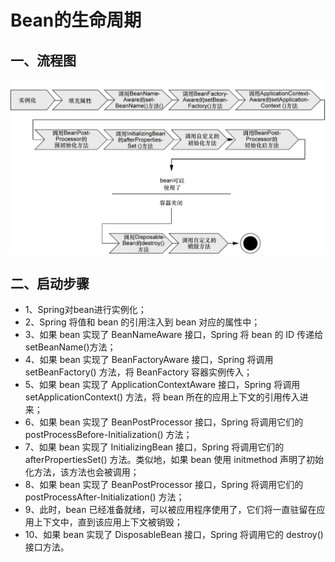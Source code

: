 # Bean的生命周期

## 一、流程图

![image](../_media/image.png)

## 二、启动步骤

+ 1、Spring对bean进行实例化；
+ 2、Spring 将值和 bean 的引用注入到 bean 对应的属性中；
+ 3、如果 bean 实现了 BeanNameAware 接口，Spring 将 bean 的 ID 传递给 setBeanName()方法；
+ 4、如果 bean 实现了 BeanFactoryAware 接口，Spring 将调用  setBeanFactory() 方法，将 BeanFactory 容器实例传入；
+ 5、如果 bean 实现了 ApplicationContextAware 接口，Spring 将调用 setApplicationContext() 方法，将 bean 所在的应用上下文的引用传入进来；
+ 6、如果 bean 实现了 BeanPostProcessor 接口，Spring 将调用它们的 postProcessBefore-Initialization() 方法；
+ 7、如果 bean 实现了 InitializingBean 接口，Spring 将调用它们的 afterPropertiesSet() 方法。类似地，如果 bean 使用 initmethod 声明了初始化方法，该方法也会被调用；
+ 8、如果 bean 实现了 BeanPostProcessor 接口，Spring 将调用它们的 postProcessAfter-Initialization() 方法；
+ 9、此时，bean 已经准备就绪，可以被应用程序使用了，它们将一直驻留在应用上下文中，直到该应用上下文被销毁；
+ 10、如果 bean 实现了 DisposableBean 接口，Spring 将调用它的 destroy() 接口方法。

